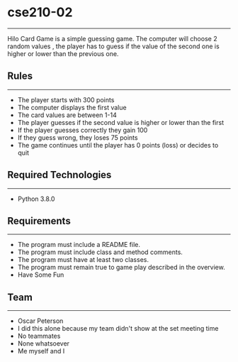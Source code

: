 # cse210-02
---
Hilo Card Game is a simple guessing game. The computer will choose 2 random values , the player has to guess if the value of the second one is higher or lower than the previous one.

## Rules
---
- The player starts with 300 points 
- The computer displays the first value
- The card values are between 1-14
- The player guesses if the second value is higher or lower than the first
- If the player guesses correctly they gain 100
- If they guess wrong, they loses 75 points
- The game continues until the player has 0 points (loss) or decides to quit

## Required Technologies
---
- Python 3.8.0

## Requirements
---
- The program must include a README file.
- The program must include class and method comments.
- The program must have at least two classes.
- The program must remain true to game play described in the overview.
- Have Some Fun

## Team
---
- Oscar Peterson
- I did this alone because my team didn't show at the set meeting time
- No teammates
- None whatsoever
- Me myself and I
